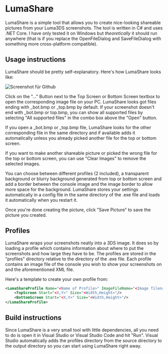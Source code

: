 # LumaShare
LumaShare is a simple tool that allows you to create nice-looking shareable pictures from your Luma3DS screenshots. The tool is written in C# and uses .NET Core. I have only tested it on Windows but *theoretically* it should run anywhere (that is if you replace the OpenFileDialog and SaveFileDialog with something more cross-platform compatible).

## Usage instructions
LumaShare should be pretty self-explanatory. Here's how LumaShare looks like:

![Screenshot für Github](https://user-images.githubusercontent.com/9458093/129462707-c808bc74-ef4f-4eb0-9b4d-e1deda05099b.PNG)

Click on the "..." Button next to the Top Screen or Bottom Screen textbox to open the corresponding image file on your PC. LumaShare looks got files ending with \_bot.bmp or \_top.bmp by default. If your screenshot doesn't end with \_bot.bmp or top.bmp, you can show all supported files by selecting "All supported files" in the combo box above the "Open" button.

If you open a \_bot.bmp or \_top.bmp file, LumaShare looks for the other corresponding file in the same directory and if available adds it automatically unless you already picked another file for the top or bottom screen.

If you want to make another shareable picture or picked the wrong file for the top or bottom screen, you can use "Clear Images" to remove the selected images.

You can choose between different profiles (2 included), a transparent background or blurry background generated from top or bottom screen and add a border between the console image and the image border to allow more space for the background. LumaShare stores your settings automatically in a config file in the same directory of the .exe file and loads it automatically when you restart it.

Once you're done creating the picture, click "Save Picture" to save the picture you created.

## Profiles
LumaShare wraps your screenshots neatly into a 3DS image. It does so by loading a profile which contains information about where to put the screenshots and how large they have to be. The profiles are stored in the "profiles" directory relative to the directory of the .exe file. Each profile contains an image file of the console you wish to show your screenshots on and the aforementioned XML file.

Here's a template to create your own profile from:

```xml
<LumaShareProfile Name="<Name of Profile>" ImageFileName="<Image filename of the console>">
	<TopScreen Start="<X,Y>" Size="<Width,Height>"/>
	<BottomScreen Start="<X,Y>" Size="<Width,Height>"/>
</LumaShareProfile>
```

## Build instructions
Since LumaShare is a very small tool with little dependencies, all you need to do is open it in Visual Studio or Visual Studio Code and hit "Run". Visual Studio automatically adds the profiles directory from the source directory to the output directory so you can start using LumaShare right away.

